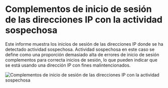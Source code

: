 <properties
    pageTitle="Complementos de inicio de sesión de las direcciones IP con la actividad sospechosa"
    description="Crear un informe que incluye el inicio de sesión en intentos que se han ejecutado de direcciones IP donde se ha detectado la actividad sospechosa."
    services="active-directory"
    documentationCenter=""
    authors="SSalahAhmed"
    manager="femila"
    editor=""/>

<tags
    ms.service="active-directory"
    ms.workload="identity"
    ms.tgt_pltfrm="na"
    ms.devlang="na"
    ms.topic="article"
    ms.date="03/04/2016"
    ms.author="saah; kenhoff"/>

# <a name="sign-ins-from-ip-addresses-with-suspicious-activity"></a>Complementos de inicio de sesión de las direcciones IP con la actividad sospechosa
Este informe muestra los inicios de sesión de las direcciones IP donde se ha detectado actividad sospechosa. Actividad sospechosa en este caso se define como una proporción demasiado alta de errores de inicio de sesión complementos para correcta inicios de sesión, lo que pueden indicar que se está usando una dirección IP con fines malintencionados.


![Complementos de inicio de sesión de las direcciones IP con la actividad sospechosa](./media/active-directory-reporting-sign-ins-from-ip-addresses-with-suspicious-activity/signInsFromIPAddressesWithSuspiciousActivity.PNG)
